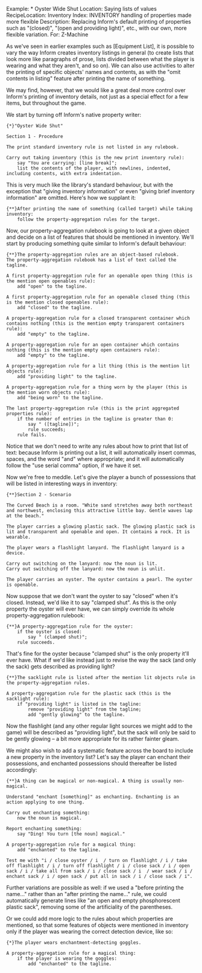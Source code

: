 Example: * Oyster Wide Shut
Location: Saying lists of values
RecipeLocation: Inventory
Index: INVENTORY handling of properties made more flexible
Description: Replacing Inform's default printing of properties such as "(closed)", "(open and providing light)", etc., with our own, more flexible variation.
For: Z-Machine

  
As we've seen in earlier examples such as [Equipment List], it is possible to vary the way Inform creates inventory listings in general (to create lists that look more like paragraphs of prose, lists divided between what the player is wearing and what they aren't, and so on). We can also use activities to alter the printing of specific objects' names and contents, as with the "omit contents in listing" feature after printing the name of something.

  
We may find, however, that we would like a great deal more control over Inform's printing of inventory details, not just as a special effect for a few items, but throughout the game.

  
We start by turning off Inform's native property writer:

  

``` inform7
{*}"Oyster Wide Shut"

Section 1 - Procedure

The print standard inventory rule is not listed in any rulebook.

Carry out taking inventory (this is the new print inventory rule):
	say "You are carrying: [line break]";
	list the contents of the player, with newlines, indented, including contents, with extra indentation.
```

  
This is very much like the library's standard behaviour, but with the exception that "giving inventory information" or even "giving brief inventory information" are omitted. Here's how we supplant it:

  

``` inform7
{**}After printing the name of something (called target) while taking inventory:
	follow the property-aggregation rules for the target.
```

  
Now, our property-aggregation rulebook is going to look at a given object and decide on a list of features that should be mentioned in inventory. We'll start by producing something quite similar to Inform's default behaviour:

  

``` inform7
{**}The property-aggregation rules are an object-based rulebook.
The property-aggregation rulebook has a list of text called the tagline.

A first property-aggregation rule for an openable open thing (this is the mention open openables rule):
	add "open" to the tagline.

A first property-aggregation rule for an openable closed thing (this is the mention closed openables rule):
	add "closed" to the tagline.

A property-aggregation rule for a closed transparent container which contains nothing (this is the mention empty transparent containers rule):
	add "empty" to the tagline.

A property-aggregation rule for an open container which contains nothing (this is the mention empty open containers rule):
	add "empty" to the tagline.

A property-aggregation rule for a lit thing (this is the mention lit objects rule):
	add "providing light" to the tagline.

A property-aggregation rule for a thing worn by the player (this is the mention worn objects rule):
	add "being worn" to the tagline.

The last property-aggregation rule (this is the print aggregated properties rule):
	if the number of entries in the tagline is greater than 0:
		say " ([tagline])";
		rule succeeds;
	rule fails.
```

  
Notice that we don't need to write any rules about how to print that list of text: because Inform is printing out a list, it will automatically insert commas, spaces, and the word "and" where appropriate; and it will automatically follow the "use serial comma" option, if we have it set.

  
Now we're free to meddle. Let's give the player a bunch of possessions that will be listed in interesting ways in inventory:

  

``` inform7
{**}Section 2 - Scenario

The Curved Beach is a room. "White sand stretches away both northeast and northwest, enclosing this attractive little bay. Gentle waves lap at the beach."

The player carries a glowing plastic sack. The glowing plastic sack is lit and transparent and openable and open. It contains a rock. It is wearable.

The player wears a flashlight lanyard. The flashlight lanyard is a device.

Carry out switching on the lanyard: now the noun is lit.
Carry out switching off the lanyard: now the noun is unlit.

The player carries an oyster. The oyster contains a pearl. The oyster is openable.
```

  
Now suppose that we don't want the oyster to say "closed" when it's closed. Instead, we'd like it to say "clamped shut". As this is the only property the oyster will ever have, we can simply override its whole property-aggregation rulebook:

  

``` inform7
{**}A property-aggregation rule for the oyster:
	if the oyster is closed:
		say " (clamped shut)";
	rule succeeds.
```

  
That's fine for the oyster because "clamped shut" is the only property it'll ever have. What if we'd like instead just to revise the way the sack (and only the sack) gets described as providing light?

  

``` inform7
{**}The sacklight rule is listed after the mention lit objects rule in the property-aggregation rules.

A property-aggregation rule for the plastic sack (this is the sacklight rule):
	if "providing light" is listed in the tagline:
		remove "providing light" from the tagline;
		add "gently glowing" to the tagline.
```

  
Now the flashlight (and any other regular light sources we might add to the game) will be described as "providing light", but the sack will only be said to be gently glowing – a bit more appropriate for its rather fainter gleam.

  
We might also wish to add a systematic feature across the board to include a new property in the inventory list? Let's say the player can enchant their possessions, and enchanted possessions should thereafter be listed accordingly:

  

``` inform7
{**}A thing can be magical or non-magical. A thing is usually non-magical.

Understand "enchant [something]" as enchanting. Enchanting is an action applying to one thing.

Carry out enchanting something:
	now the noun is magical.

Report enchanting something:
	say "Ding! You turn [the noun] magical."

A property-aggregation rule for a magical thing:
	add "enchanted" to the tagline.

Test me with "i / close oyster / i  / turn on flashlight / i / take off flashlight / i / turn off flashlight / i / close sack / i / open sack / i / take all from sack / i / close sack / i  / wear sack / i / enchant sack / i / open sack / put all in sack / i / close sack / i".
```

  
Further variations are possible as well: if we used a "before printing the name..." rather than an "after printing the name..." rule, we could automatically generate lines like "an open and empty phosphorescent plastic sack", removing some of the artificiality of the parentheses.

  
Or we could add more logic to the rules about which properties are mentioned, so that some features of objects were mentioned in inventory only if the player was wearing the correct detection device, like so:

  

``` inform7
{*}The player wears enchantment-detecting goggles.

A property-aggregation rule for a magical thing:
	if the player is wearing the goggles:
		add "enchanted" to the tagline.
```

